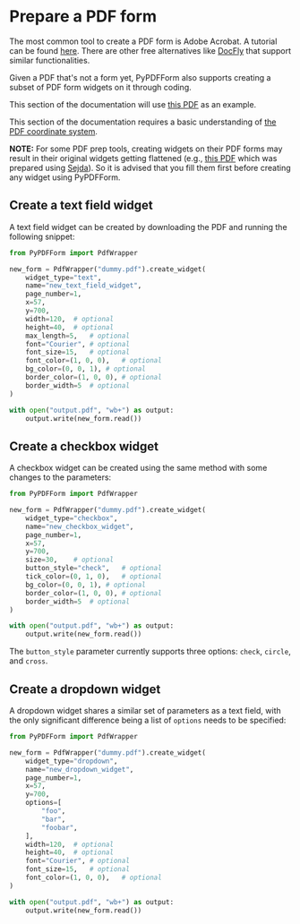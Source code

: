 # Prepare a PDF form

The most common tool to create a PDF form is Adobe Acrobat. A tutorial can be found 
[here](https://helpx.adobe.com/acrobat/using/creating-distributing-pdf-forms.html). 
There are other free alternatives like [DocFly](https://www.docfly.com/) that support similar functionalities.

Given a PDF that's not a form yet, PyPDFForm also supports 
creating a subset of PDF form widgets on it through coding.

This section of the documentation will use 
[this PDF](https://www.w3.org/WAI/ER/tests/xhtml/testfiles/resources/pdf/dummy.pdf) as an example.

This section of the documentation requires a basic understanding of [the PDF coordinate system](coordinate.md).

**NOTE:** For some PDF prep tools, creating widgets on their PDF forms may result in their original widgets getting 
flattened (e.g., [this PDF](https://github.com/chinapandaman/PyPDFForm/raw/master/pdf_samples/sample_template_sejda.pdf) 
which was prepared using [Sejda](https://www.sejda.com/)). So it is advised that you fill them first 
before creating any widget using PyPDFForm.

## Create a text field widget

A text field widget can be created by downloading the PDF and running the following snippet:

```python
from PyPDFForm import PdfWrapper

new_form = PdfWrapper("dummy.pdf").create_widget(
    widget_type="text",
    name="new_text_field_widget",
    page_number=1,
    x=57,
    y=700,
    width=120,  # optional
    height=40,  # optional
    max_length=5,   # optional
    font="Courier", # optional
    font_size=15,   # optional
    font_color=(1, 0, 0),   # optional
    bg_color=(0, 0, 1), # optional
    border_color=(1, 0, 0), # optional
    border_width=5  # optional
)

with open("output.pdf", "wb+") as output:
    output.write(new_form.read())
```

## Create a checkbox widget

A checkbox widget can be created using the same method with some changes to the parameters:

```python
from PyPDFForm import PdfWrapper

new_form = PdfWrapper("dummy.pdf").create_widget(
    widget_type="checkbox",
    name="new_checkbox_widget",
    page_number=1,
    x=57,
    y=700,
    size=30,    # optional
    button_style="check",   # optional
    tick_color=(0, 1, 0),   # optional
    bg_color=(0, 0, 1), # optional
    border_color=(1, 0, 0), # optional
    border_width=5  # optional
)

with open("output.pdf", "wb+") as output:
    output.write(new_form.read())
```

The `button_style` parameter currently supports three options: `check`, `circle`, and `cross`.

## Create a dropdown widget

A dropdown widget shares a similar set of parameters as a text field, with the only significant difference being
a list of `options` needs to be specified:

```python
from PyPDFForm import PdfWrapper

new_form = PdfWrapper("dummy.pdf").create_widget(
    widget_type="dropdown",
    name="new_dropdown_widget",
    page_number=1,
    x=57,
    y=700,
    options=[
        "foo",
        "bar",
        "foobar",
    ],
    width=120,  # optional
    height=40,  # optional
    font="Courier", # optional
    font_size=15,   # optional
    font_color=(1, 0, 0),   # optional
)

with open("output.pdf", "wb+") as output:
    output.write(new_form.read())
```
